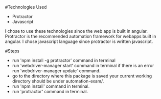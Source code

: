 #Technologies Used
 - Protractor
 - Javascript

I chose to use these technologies since the web app is built in angular. Protractor is the recommended automation framework for webapps
built in angular. I chose javascript language since protractor is written javascript.


#Steps
 - run 'npm install -g protractor' command in terminal
 - run 'webdriver-manager start' command in terminal if there is an error run 'webdriver-manager update' command.
 - go to the directory where this package is saved your current working directory should be under automation-exam/.
 - run 'npm install' command in terminal.
 - run 'protractor' command in terminal.

